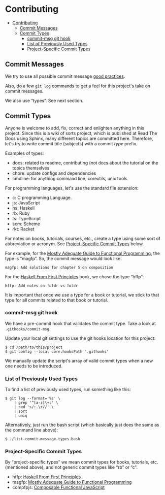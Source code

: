 # Contributing


- [Contributing](#contributing)
  - [Commit Messages](#commit-messages)
  - [Commit Types](#commit-types)
    - [commit-msg git hook](#commit-msg-git-hook)
    - [List of Previously Used Types](#list-of-previously-used-types)
    - [Project-Specific Commit Types](#project-specific-commit-types)

## Commit Messages

We try to use all possible commit message
[good practices](https://chris.beams.io/posts/git-commit/).

Also, do a few `git log` commands to get a feel for this project's take on
commit messages.

We also use “types”. See next section.

## Commit Types

Anyone is welcome to add, fix, correct and enlighten anything in this
project.
Since this is a wiki of sorts project, which is published at Read The
Docs using Sphinx, many different topics are committed here.
Therefore, let's try to write commit title (subjects) with a commit *type* prefix.

Examples of types:

- docs: related to readme, contributing (not docs about the tutorial on the
  topics themselves
- chore: update configs and dependencies
- cmdline: for anything command line, coreutils, unix tools

For programming languages, let's use the standard file extension:

- c: C programming Language.
- js: JavaScript
- hs: Haskell
- rb: Ruby
- ts: TypeScript
- scm: Scheme
- rkt: Racket

For notes on books, tutorials, courses, etc., create a type using some
sort of abbreviation or acronym.
See [Project-Specific Commit Types](#project-specific-commit-types) below.

For example, for the [Mostly Adequate Guide to Functional
Programming](https://github.com/MostlyAdequate/mostly-adequate-guide),
the type is “magfp”.
So, the commit message would look like:

```
magfp: Add solutions for chapter 5 on composition
```

For the [Haskell From First Principles](https://haskellbook.com/) book,
we chose the type “hffp”:

```
hffp: Add notes on foldr vs foldr
```

It is important that once we use a type for a book or tutorial, we stick
to that type for all commits related to that book or tutorial.

### commit-msg git hook

We have a pre-commit hook that validates the commit type.
Take a look at `.githooks/commit-msg`.

Update your local git settings to use the git hooks location for this project:

```shell-session
$ cd /path/to/this/project
$ git config --local core.hooksPath '.githooks'
```

We manually update the script's array of valid commit types when a new one
needs to be introduced.

### List of Previously Used Types

To find a list of previously used types, run something like this:

```
$ git log --format='%s' \
    | grep '^[a-z]\+:' \
    | sed 's/:.\+//' \
    | sort
    | uniq
```

Alternatively, just run the bash script (which basically just does the same as
the command line above):

```
$ ./list-commit-message-types.bash
```

### Project-Specific Commit Types

By “project-specific types” we mean commit types for books, tutorials,
etc. (mentioned above), and not generic commit types like “rb” or “c".

- hffp: [Haskell From First Principles](https://haskellbook.com/)
- magfp: [Mostly Adequate Guide to Functional Programming](https://github.com/MostlyAdequate/mostly-adequate-guide)
- compfpjs: [Composable Functional JavaScript](https://egghead.io/courses/professor-frisby-introduces-composable-functional-javascript)

